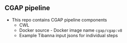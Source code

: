 ## CGAP pipeline
* This repo contains CGAP pipeline components
  * CWL
  * Docker source - Docker image name `cgap/cgap:v8`
  * Example Tibanna input jsons for individual steps

